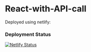 # React-with-API-call
Deployed using netlify:

### Deployment Status
[![Netlify Status](https://api.netlify.com/api/v1/badges/f477de20-b9df-4c21-ba7c-f8e580bbd063/deploy-status)](https://app.netlify.com/sites/rimagesapi/deploys)
